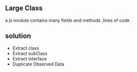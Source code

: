 ## Large Class

a js module contains many fields and methods ,lines of code .

## solution

 - Extract class 
 - Extract subClass
 - Extract interface
 - Duplicate Observed Data

 